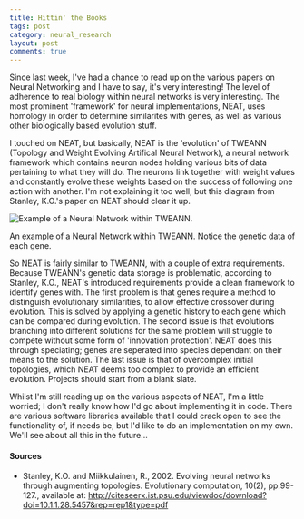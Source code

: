```yaml
---
title: Hittin' the Books
tags: post
category: neural_research
layout: post
comments: true
---
```


<p>
Since last week, I've had a chance to read up on the various papers on Neural Networking and I have to say, it's very interesting! The level of adherence to real biology within neural networks is very interesting. The most prominent 'framework' for neural implementations, NEAT, uses homology in order to determine similarites with genes, as well as various other biologically based evolution stuff.
</p>
<p>
I touched on NEAT, but basically, NEAT is the 'evolution' of TWEANN (Topology and Weight Evolving Artifical Neural Network), a neural network framework which contains neuron nodes holding various bits of data pertaining to what they will do. The neurons link together with weight values and constantly evolve these weights based on the success of following one action with another. I'm not explaining it too well, but this diagram from Stanley, K.O.'s paper on NEAT should clear it up.
</p>

<img src="{{site.baseurl}}/images/neural_research/phenotype.png" alt="Example of a Neural Network within TWEANN." class="img-responsive post-image"/>
<p class="post-image-caption">An example of a Neural Network within TWEANN. Notice the genetic data of each gene.</p>

<p>
So NEAT is fairly similar to TWEANN, with a couple of extra requirements. Because TWEANN's genetic data storage is problematic, according to Stanley, K.O., NEAT's introduced requirements provide a clean framework to identify genes with. The first problem is that genes require a method to distinguish evolutionary similarities, to allow effective crossover during evolution. This is solved by applying a genetic history to each gene which can be compared during evolution. The second issue is that evolutions branching into different solutions for the same problem will struggle to compete without some form of 'innovation protection'. NEAT does this through speciating; genes are seperated into species dependant on their means to the solution. The last issue is that of overcomplex initial topologies, which NEAT deems too complex to provide an efficient evolution. Projects should start from a blank slate.
</p>

<p>
Whilst I'm still reading up on the various aspects of NEAT, I'm a little worried; I don't really know how I'd go about implementing it in code. There are various software libraries available that I could crack open to see the functionality of, if needs be, but I'd like to do an implementation on my own. We'll see about all this in the future...
</p>

<h4>Sources</h4>
<ul class="sources">
  <li id="s1">Stanley, K.O. and Miikkulainen, R., 2002. Evolving neural networks through augmenting topologies. Evolutionary computation, 10(2), pp.99-127., available at: <a href="http://citeseerx.ist.psu.edu/viewdoc/download?doi=10.1.1.28.5457&rep=rep1&type=pdf">http://citeseerx.ist.psu.edu/viewdoc/download?doi=10.1.1.28.5457&rep=rep1&type=pdf</a></li>
</ul>
